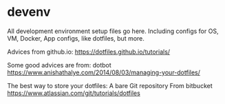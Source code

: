 # devenv
All development environment setup files go here. Including configs for OS, VM, Docker, App configs, like dotfiles, but more.


Advices from github.io:
https://dotfiles.github.io/tutorials/


Some good advices are from:
dotbot
https://www.anishathalye.com/2014/08/03/managing-your-dotfiles/


The best way to store your dotfiles: A bare Git repository
From bitbucket
https://www.atlassian.com/git/tutorials/dotfiles
